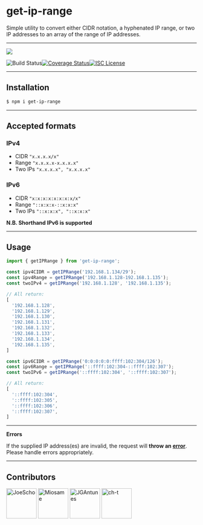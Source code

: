 # get-ip-range

Simple utility to convert either CIDR notation, a hyphenated IP range, or two IP addresses to an array of the range of IP addresses.

----

<a href="https://nodei.co/npm/get-ip-range/"><img src="https://nodei.co/npm/get-ip-range.png?downloads=true"></a>

![Build Status](https://travis-ci.org/JoeScho/get-ip-range.svg?branch=master)[![Coverage Status](https://coveralls.io/repos/github/JoeScho/getIPRange/badge.svg?branch=master)](https://coveralls.io/github/JoeScho/getIPRange?branch=master)[![ISC License](https://img.shields.io/badge/license-ISC-blue.svg?style=flat-square)](https://github.com/JoeScho/getIPRange/blob/master/LICENSE)

----

## Installation

```sh
$ npm i get-ip-range
```

----

## Accepted formats
### IPv4
* CIDR `"x.x.x.x/x"`
* Range `"x.x.x.x-x.x.x.x"`
* Two IPs `"x.x.x.x", "x.x.x.x"`

### IPv6
* CIDR `"x:x:x:x:x:x:x:x/x"`
* Range `"::x:x:x-::x:x:x"`
* Two IPs `"::x:x:x", "::x:x:x"`

**N.B. Shorthand IPv6 is supported**

----

## Usage
```ts
import { getIPRange } from 'get-ip-range';

const ipv4CIDR = getIPRange('192.168.1.134/29');
const ipv4Range = getIPRange('192.168.1.128-192.168.1.135');
const twoIPv4 = getIPRange('192.168.1.128', '192.168.1.135');

// All return:
[
  '192.168.1.128',
  '192.168.1.129',
  '192.168.1.130',
  '192.168.1.131',
  '192.168.1.132',
  '192.168.1.133',
  '192.168.1.134',
  '192.168.1.135',
]

const ipv6CIDR = getIPRange('0:0:0:0:0:ffff:102:304/126');
const ipv6Range = getIPRange('::ffff:102:304-::ffff:102:307');
const twoIPv6 = getIPRange('::ffff:102:304', '::ffff:102:307');

// All return:
[
  '::ffff:102:304',
  '::ffff:102:305',
  '::ffff:102:306',
  '::ffff:102:307',
]
```

----

**Errors**

If the supplied IP address(es) are invalid, the request will **throw an [error](https://nodejs.org/api/errors.html#errors_class_error)**. Please handle errors appropriately.

----

## Contributors
[//]: contributor-faces

<a href="https://github.com/JoeScho"><img src="https://avatars1.githubusercontent.com/u/12475501?s=460&u=ea1487bb0b85777ae539a986d4254d6964d1c9d7&v=4" title="JoeScho" width="80" height="80"></a>
<a href="https://github.com/Miosame"><img src="https://avatars3.githubusercontent.com/u/8201077?s=400&u=9ad891c29b7e6468cb842d6bea320c2eaeefc9d3&v=4" title="Miosame" width="80" height="80"></a>
<a href="https://github.com/JGAntunes"><img src="https://avatars2.githubusercontent.com/u/5799039?s=400&v=4" title="JGAntunes" width="80" height="80"></a>
<a href="https://github.com/ch-t"><img src="https://avatars0.githubusercontent.com/u/26768691?s=400&u=cf1f62f2ad1ae4d829d6d0cfff9f2b8356730bfd&v=4" title="ch-t" width="80" height="80"></a>

[//]: contributor-faces
